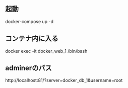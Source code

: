 ## 起動
docker-compose up -d

## コンテナ内に入る
docker exec -it docker_web_1 /bin/bash

## adminerのパス
http://localhost:81/?server=docker_db_1&username=root
